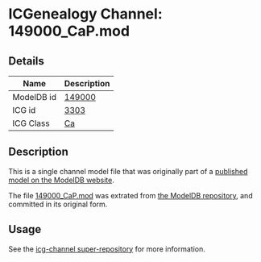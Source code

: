 # ICGenealogy Channel: 149000\_CaP.mod

## Details

Name | Description
---- | -----------
ModelDB id | [149000](http://senselab.med.yale.edu/ModelDB/ShowModel.cshtml?model=149000)
ICG id | [3303](http://icg.neurotheory.ox.ac.uk/channels/3/3303)
ICG Class | [Ca](http://icg.neurotheory.ox.ac.uk/channels/3)

## Description

This is a single channel model file that was originally part of a [published model on the ModelDB website](http://senselab.med.yale.edu/mModelDB/ShowModel.cshtml?model=149000).

The file [149000\_CaP.mod](149000_CaP.mod) was extrated from [the ModelDB repository](http://senselab.med.yale.edu/ModelDB/ShowModel.cshtml?model=149000), and committed in its original form.

## Usage

See the [icg-channel super-repository](https://github.com/icgenealogy/icg-channels) for more information.